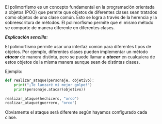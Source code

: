 
El polimorfismo es un concepto fundamental en la programación orientada a objetos (POO) que permite que objetos de diferentes clases sean tratados como objetos de una clase común. Esto se logra a través de la herencia y la sobreescritura de métodos. El polimorfismo permite que el mismo método se comporte de manera diferente en diferentes clases.

***Explicación sencilla:***

El polimorfismo permite usar una interfaz común para diferentes tipos de objetos. Por ejemplo, diferentes clases pueden implementar un método ***atacar*** de manera distinta, pero se puede llamar a ***atacar*** en cualquiera de estos objetos de la misma manera aunque sean de distintas clases.

Ejemplo:

```python
def realizar_ataque(personaje, objetivo):  
    print("¡Te lanzaré mi mejor golpe!")  
    print(personaje.atacar(objetivo))  
  
realizar_ataque(hechicero, "orco")  
realizar_ataque(guerrero, "orco")
```

Obviamente el ataque será diferente según hayamos configurado cada clase.


